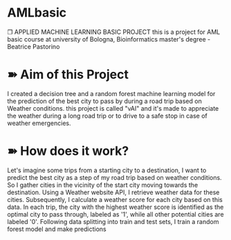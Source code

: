 # AMLbasic
❐ APPLIED MACHINE LEARNING BASIC PROJECT
this is a project for AML basic course at university of Bologna, Bioinformatics master's degree - Beatrice Pastorino
# ➽ Aim of this Project
I created a decision tree and a random forest machine learning model for the prediction of the best city to pass by during a road trip based on Weather conditions. this project is called "vAI" and it's made to appreciate the weather during a long road trip or to drive to a safe stop in case of weather emergencies.
# ➽ How does it work?
Let's imagine some trips from a starting city to a destination, I want to predict the best city as a step of my road trip based on weather conditions. So I gather cities in the vicinity of the start city moving towards the destination. Using a Weather website API, I retrieve weather data for these cities. Subsequently, I calculate a weather score for each city based on this data. In each trip, the city with the highest weather score is identified as the optimal city to pass through, labeled as '1', while all other potential cities are labeled '0'. Following data splitting into train and test sets, I train a random forest model and make predictions
